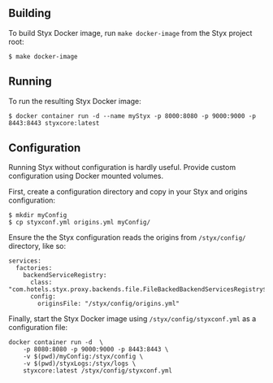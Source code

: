 ## Building

To build Styx Docker image, run `make docker-image` from the Styx project root:

    $ make docker-image
    
## Running    

To run the resulting Styx Docker image:

    $ docker container run -d --name myStyx -p 8000:8080 -p 9000:9000 -p 8443:8443 styxcore:latest

## Configuration

Running Styx without configuration is hardly useful. Provide custom configuration using
Docker mounted volumes.

First, create a configuration directory and copy in your Styx and origins configuration:

    $ mkdir myConfig
    $ cp styxconf.yml origins.yml myConfig/

Ensure the the Styx configuration reads the origins from `/styx/config/` directory, like so:

    services:
      factories:
        backendServiceRegistry:
          class: "com.hotels.styx.proxy.backends.file.FileBackedBackendServicesRegistry$Factory"
          config:
            originsFile: "/styx/config/origins.yml"

Finally, start the Styx Docker image using `/styx/config/styxconf.yml` as a configuration file:        

    docker container run -d  \
        -p 8080:8080 -p 9000:9000 -p 8443:8443 \
        -v $(pwd)/myConfig:/styx/config \
        -v $(pwd)/styxLogs:/styx/logs \
        styxcore:latest /styx/config/styxconf.yml
